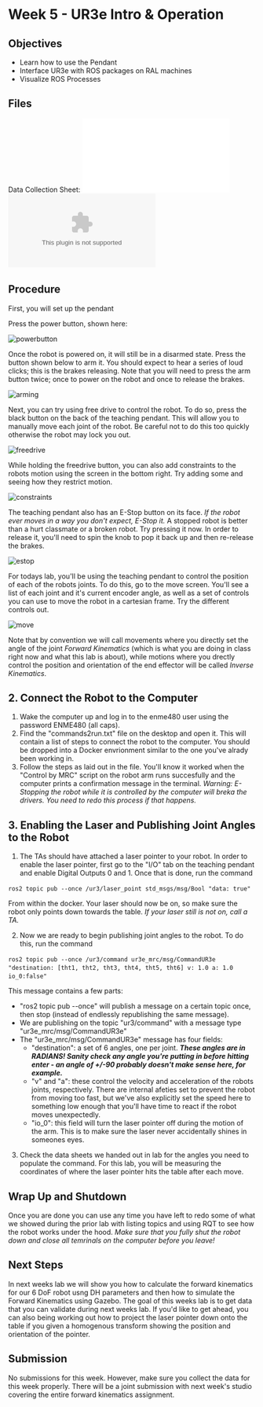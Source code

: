 # Week 5 - UR3e Intro & Operation

## Objectives

- Learn how to use the Pendant
- Interface UR3e with ROS packages on RAL machines
- Visualize ROS Processes

## Files
Data Collection Sheet: ![pdf](assets/docs/fk_datasheet.pdf) ![docx](assets/docs/fk_datasheet.docx)


## Procedure

First, you will set up the pendant

Press the power button, shown here:

![powerbutton](assets/robot_pics/power)

Once the robot is powered on, it will still be in a disarmed state. Press the button shown below to arm it. You should expect to hear a series of loud clicks; this is the brakes releasing. Note that you will need to press the arm button twice; once to power on the robot and once to release the brakes.

![arming](assets/robot_pics/arm)

Next, you can try using free drive to control the robot. To do so, press the black button on the back of the teaching pendant. This will allow you to manually move each joint of the robot. Be careful not to do this too quickly otherwise the robot may lock you out.

![freedrive](assets/robot_pics/freedrive)

While holding the freedrive button, you can also add constraints to the robots motion using the screen in the bottom right. Try adding some and seeing how they restrict motion.

![constraints](assets/robot_pics/constraints) 

The teaching pendant also has an E-Stop button on its face. *If the robot ever moves in a way you don't expect, E-Stop it.* A stopped robot is better than a hurt classmate or a broken robot. Try pressing it now. In order to release it, you'll need to spin the knob to pop it back up and then re-release the brakes.

![estop](assets/robot_pics/estop)

For todays lab, you'll be using the teaching pendant to control the position of each of the robots joints. To do this, go to the move screen. You'll see a list of each joint and it's current encoder angle, as well as a set of controls you can use to move the robot in a cartesian frame. Try the different controls out.

![move](assets/robot_pics/move)

Note that by convention we will call movements where you directly set the angle of the joint *Forward Kinematics* (which is what you are doing in class right now and what this lab is about), while motions where you drectly control the position and orientation of the end effector will be called *Inverse Kinematics*.

<!--
## 2. DH Parameters of UR3e

Link for UR3e specifications: https://www.universal-robots.com/media/1807464/ur3e-rgb-fact-sheet-landscape-a4.pdf

The PDF for UR3 dimensions is included in the folder for ```Week 6``` and the zero configuration (all joint angles are 0) for the robot looks like [given in this image](images/UR3e_Zero_angle_Config.png)

You need to create a DH-table for the robot and annotate the given PDF to show the frames and axes used. The unknowns here will be the joint angles. Include the base plate in your calculations as well. Note that our given zero frame is not consistent with the zero frame given by Universal Robotics.
-->
<!--
## 3. Creating a Publisher script to move the robot

(NEW) Bridge packages for custom topics between ur_driver and ENME480 labs

- Clone the following repositories into your workspace

```bash
git clone https://github.com/MarylandRoboticsCenter/ur3e_mrc.git
git clone https://github.com/ENME480/ur3e_enme480.git
```
- Build and source your workspace.


We have a predefined custom message for obtaining position and sending commands:

CommandUR3e.msg 
```
float64[] destination
float64 v
float64 a
bool io_0
```
(destination is the set of joint angles `[theta1 theta2 theta3 theta4 theta5 theta6]`)

PositionUR3e.msg
```
float64[] position
bool is_ready
```

(position is the set of 6DoF pose of the end effector `[x y z roll pitch yaw]`)

Now run the following command:
```bash
ros2 launch ur3e_enme480 ur3e_sim_enme480.launch.py
```

You should be able to see the topics `/ur3/position` and `/ur3/command`. Refer to this [link](https://github.com/ENME480/ur3e_enme480/tree/main) for details of the package and its usage.

~~Using the topic ```/joint_trajectory_controller/joint_trajectory``` and the message type ```JointTrajectory``` and ```JointTrajectoryPoint``` from ```trajectory_msgs```, create a publisher to move the robot to desired joint angles. Keep in mind that the angles given to th robot sould be in radians but we want to give the input in degrees so ensure that you have converted that.~~

Using the topic ```/ur3/command``` and the message type ```CommandUR3e``` from ```ur3e_mrc.msg```, create a publisher to move the robot to desired joint angles. Keep in mind that the angles given to the robot should be in radians but we want to give the input in degrees so ensure that you have converted that. You can set the velocity and acceleration as `1.0`

The second step is to create a function (or multiple functions) in the same Python class to calculate the end effector pose using forward kinematics via DH-parameters, and print that out as the final transformation matrix.

Your code will have a structure like this (it can be different but just a baseline)

```python
import ....

class ForwardKinematicsUR3e(...)

  def __init__(self): 
    ...
    ...

  def move_robot(...):
    ...
    ...

  def calculate_fk_from_dh(...):
    ...
    ...

    
def main(...):

  ...
  ...

if __name__ == '__main__':
  main()
```

Hint: Use the structure from your ```pubsub``` codes which you have done previously. ~~You can get the message info for ```JointTrajectory``` and ```JointTrajectoryPoint``` here: http://docs.ros.org/en/noetic/api/trajectory_msgs/html/msg/JointTrajectory.html & http://docs.ros.org/en/noetic/api/trajectory_msgs/html/msg/JointTrajectoryPoint.html~~

Your command should look something like this:

```bash
ros2 run <package_name> ur3e_fk 0 0 0 0 0 0
```
where the numbers represent the six joint angles in degrees. Hint: Look into how you can send arguments to a Python script

Don't forget to add the node to your ```setup.py``` in your package. -->

## 2. Connect the Robot to the Computer
1. Wake the computer up and log in to the enme480 user using the password ENME480 (all caps).
2. Find the "commands2run.txt" file on the desktop and open it. This will contain a list of steps to connect the robot to the computer. You should be dropped into a Docker envrionment similar to the one you've alrady been working in.
3. Follow the steps as laid out in the file. You'll know it worked when the "Control by MRC" script on the robot arm runs succesfully and the computer prints a confirmation message in the terminal. *Warning: E-Stopping the robot while it is controlled by the computer will breka the drivers. You need to redo this process if that happens.*

## 3. Enabling the Laser and Publishing Joint Angles to the Robot
1. The TAs should have attached a laser pointer to your robot. In order to enable the laser pointer, first go to the "I/O" tab on the teaching pendant and enable Digital Outputs 0 and 1. Once that is done, run the command

```ros2 topic pub --once /ur3/laser_point std_msgs/msg/Bool "data: true"```

From within the docker. Your laser should now be on, so make sure the robot only points down towards the table. *If your laser still is not on, call a TA.*

2. Now we are ready to begin publishing joint angles to the robot. To do this, run the command 

```ros2 topic pub --once /ur3/command ur3e_mrc/msg/CommandUR3e "destination: [tht1, tht2, tht3, tht4, tht5, tht6] v: 1.0 a: 1.0 io_0:false"```

This message contains a few parts:
- "ros2 topic pub --once" will publish a message on a certain topic once, then stop (instead of endlessly republishing the same message).
- We are publishing on the topic "ur3/command" with a message type "ur3e_mrc/msg/CommandUR3e"
- The "ur3e_mrc/msg/CommandUR3e" message has four fields:
  - "destination": a set of 6 angles, one per joint. ***These angles are in RADIANS! Sanity check any angle you're putting in before hitting enter - an angle of +/-90 probably doesn't make sense here, for example.***
  - "v" and "a": these control the velocity and acceleration of the robots joints, respectively. There are internal afeties set to prevent the robot from moving too fast, but we've also explicitly set the speed here to something low enough that you'll have time to react if the robot moves unexpectedly.
  - "io_0": this field will turn the laser pointer off during the motion of the arm. This is to make sure the laser never accidentally shines in someones eyes.

3. Check the data sheets we handed out in lab for the angles you need to populate the command. For this lab, you will be measuring the coordinates of where the laser pointer hits the table after each move.  

## Wrap Up and Shutdown

Once you are done you can use any time you have left to redo some of what we showed during the prior lab with listing topics and using RQT to see how the robot works under the hood. *Make sure that you fully shut the robot down and close all temrinals on the computer before you leave!*

## Next Steps

In next weeks lab we will show you how to calculate the forward kinematics for our 6 DoF robot usng DH parameters and then how to simulate the Forward Kinematics using Gazebo. The goal of this weeks lab is to get data that you can validate during next weeks lab. If you'd like to get ahead, you can also being working out how to project the laser pointer down onto the table if you given a homogenous transform showing the position and orientation of the pointer.

## Submission

No submissions for this week. However, make sure you collect the data for this week properly. There will be a joint submission with next week's studio covering the entire forward kinematics assignment.

<!-- 1. Show a screenshot of the base plate with the robot 

2. Show the DH Table for the robot

3. Show a figure with frames and axes marked

4. For each test case, show:

- The set of joint angle values (θ1, θ2, θ3, θ4, θ5, θ6)
- The final transformation matrix (from Python script). You can
add it as a readable image of the output window as well.
- The calculated pose from DH table in simulation vs the pose from ```/ur3/position```
- The scalar error

5. Discuss the sources of error

6. An appendix to show your scripts

- ```enme480_fk.xacro```
- FK publisher (including the Python script for DH transformation)
- ~~```tf``` subscriber~~ Screenshot of messages received from `/ur3/position`

Add everything in one single PDF file and upload it. -->






<!--
2. Interfacing the Robot with PC

Now that you've seen the teaching pendant we also want to demonstrate some of the same visualization tools you saw in the prior lab on the real robot. First, log into the ENME480 account on the computers (password ENME480) and locate the *commands2run.txt* file.  Open the file and follow the instructions within to allow the computer to control the robot. *Once this is done, the only control on the pendant which will do anything is the E-Stop button.* It is important whenever you are running code that one of your groupmates is holding the pendant and is ready to E-Stop if the robot moves unpredictably. 


3. Visualize ROS Processes on the Physical System


- Get the list of ROS topics
- Open up RQT
- Visualize Node Graphs
- You will be shown how to generate plots in RQT to analyze data
--!>






